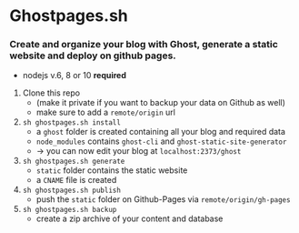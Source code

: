# Ghostpages.sh

### Create and organize your blog with Ghost, generate a static website and deploy on github pages.

* nodejs v.6, 8 or 10 __required__

1. Clone this repo
    * (make it private if you want to backup your data on Github as well)
    * make sure to add a `remote/origin` url
3. `sh ghostpages.sh install`
	* a `ghost` folder is created containing all your blog and required data
	* `node_modules` contains `ghost-cli` and `ghost-static-site-generator`
    * &rarr; you can now edit your blog at `localhost:2373/ghost`
4. `sh ghostpages.sh generate`
	* `static` folder contains the static website
    * a `CNAME` file is created
5. `sh ghostpages.sh publish`
	* push the `static` folder on Github-Pages via `remote/origin/gh-pages`
6. `sh ghostpages.sh backup`
    * create a zip archive of your content and database
